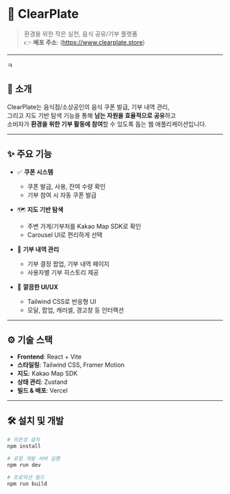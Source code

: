 # 🥗 ClearPlate

> 환경을 위한 작은 실천, 음식 공유/기부 플랫폼  
> 👉 **배포 주소**: (https://www.clearplate.store)

---
ㅋ
## 📌 소개

ClearPlate는 음식점/소상공인의 음식 쿠폰 발급, 기부 내역 관리,  
그리고 지도 기반 탐색 기능을 통해 **남는 자원을 효율적으로 공유**하고  
소비자가 **환경을 위한 기부 활동에 참여**할 수 있도록 돕는 웹 애플리케이션입니다.

---

## ✨ 주요 기능

- ✅ **쿠폰 시스템**  
  - 쿠폰 발급, 사용, 잔여 수량 확인  
  - 기부 참여 시 자동 쿠폰 발급

- 🗺 **지도 기반 탐색**  
  - 주변 가게/기부처를 Kakao Map SDK로 확인
  - Carousel UI로 편리하게 선택

- 🧾 **기부 내역 관리**  
  - 기부 결정 팝업, 기부 내역 페이지
  - 사용자별 기부 히스토리 제공

- 🎨 **깔끔한 UI/UX**  
  - Tailwind CSS로 반응형 UI
  - 모달, 팝업, 캐러셀, 경고창 등 인터랙션

---

## ⚙️ 기술 스택

- **Frontend**: React + Vite
- **스타일링**: Tailwind CSS, Framer Motion
- **지도**: Kakao Map SDK
- **상태 관리**: Zustand
- **빌드 & 배포**: Vercel

---

## 🛠️ 설치 및 개발

```bash
# 의존성 설치
npm install

# 로컬 개발 서버 실행
npm run dev

# 프로덕션 빌드
npm run build

